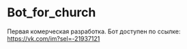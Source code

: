 # Bot_for_church
Первая комерческая разработка.
Бот доступен по ссылке: https://vk.com/im?sel=-21937121

